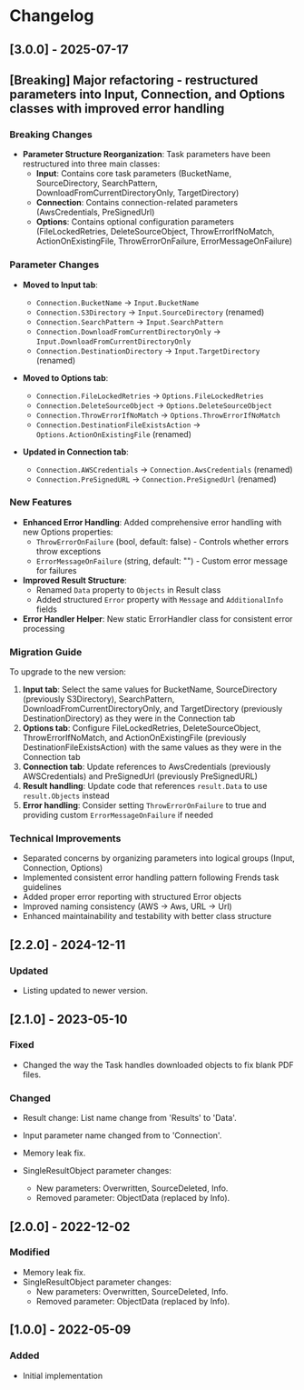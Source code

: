 ﻿# Changelog

## [3.0.0] - 2025-07-17

## [Breaking] Major refactoring - restructured parameters into Input, Connection, and Options classes with improved error handling

### Breaking Changes
- **Parameter Structure Reorganization**: Task parameters have been restructured into three main classes:
  - **Input**: Contains core task parameters (BucketName, SourceDirectory, SearchPattern, DownloadFromCurrentDirectoryOnly, TargetDirectory)
  - **Connection**: Contains connection-related parameters (AwsCredentials, PreSignedUrl)
  - **Options**: Contains optional configuration parameters (FileLockedRetries, DeleteSourceObject, ThrowErrorIfNoMatch, ActionOnExistingFile, ThrowErrorOnFailure, ErrorMessageOnFailure)

### Parameter Changes
- **Moved to Input tab**:
  - `Connection.BucketName` → `Input.BucketName`
  - `Connection.S3Directory` → `Input.SourceDirectory` (renamed)
  - `Connection.SearchPattern` → `Input.SearchPattern`
  - `Connection.DownloadFromCurrentDirectoryOnly` → `Input.DownloadFromCurrentDirectoryOnly`
  - `Connection.DestinationDirectory` → `Input.TargetDirectory` (renamed)

- **Moved to Options tab**:
  - `Connection.FileLockedRetries` → `Options.FileLockedRetries`
  - `Connection.DeleteSourceObject` → `Options.DeleteSourceObject`
  - `Connection.ThrowErrorIfNoMatch` → `Options.ThrowErrorIfNoMatch`
  - `Connection.DestinationFileExistsAction` → `Options.ActionOnExistingFile` (renamed)

- **Updated in Connection tab**:
  - `Connection.AWSCredentials` → `Connection.AwsCredentials` (renamed)
  - `Connection.PreSignedURL` → `Connection.PreSignedUrl` (renamed)

### New Features
- **Enhanced Error Handling**: Added comprehensive error handling with new Options properties:
  - `ThrowErrorOnFailure` (bool, default: false) - Controls whether errors throw exceptions
  - `ErrorMessageOnFailure` (string, default: "") - Custom error message for failures
- **Improved Result Structure**: 
  - Renamed `Data` property to `Objects` in Result class
  - Added structured `Error` property with `Message` and `AdditionalInfo` fields
- **Error Handler Helper**: New static ErrorHandler class for consistent error processing

### Migration Guide
To upgrade to the new version:
1. **Input tab**: Select the same values for BucketName, SourceDirectory (previously S3Directory), SearchPattern, DownloadFromCurrentDirectoryOnly, and TargetDirectory (previously DestinationDirectory) as they were in the Connection tab
2. **Options tab**: Configure FileLockedRetries, DeleteSourceObject, ThrowErrorIfNoMatch, and ActionOnExistingFile (previously DestinationFileExistsAction) with the same values as they were in the Connection tab
3. **Connection tab**: Update references to AwsCredentials (previously AWSCredentials) and PreSignedUrl (previously PreSignedURL)
4. **Result handling**: Update code that references `result.Data` to use `result.Objects` instead
5. **Error handling**: Consider setting `ThrowErrorOnFailure` to true and providing custom `ErrorMessageOnFailure` if needed

### Technical Improvements
- Separated concerns by organizing parameters into logical groups (Input, Connection, Options)
- Implemented consistent error handling pattern following Frends task guidelines
- Added proper error reporting with structured Error objects
- Improved naming consistency (AWS → Aws, URL → Url)
- Enhanced maintainability and testability with better class structure


## [2.2.0] - 2024-12-11
### Updated
- Listing updated to newer version.
## [2.1.0] - 2023-05-10
### Fixed
- Changed the way the Task handles downloaded objects to fix blank PDF files.
### Changed
- Result change: List name change from 'Results' to 'Data'.
- Input parameter name changed from to 'Connection'.

- Memory leak fix.
- SingleResultObject parameter changes:
	- New parameters: Overwritten, SourceDeleted, Info.
	- Removed parameter: ObjectData (replaced by Info).

## [2.0.0] - 2022-12-02
### Modified
- Memory leak fix.
- SingleResultObject parameter changes:
	- New parameters: Overwritten, SourceDeleted, Info.
	- Removed parameter: ObjectData (replaced by Info). 

## [1.0.0] - 2022-05-09
### Added
- Initial implementation 
